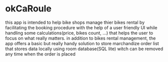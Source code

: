 # okCaRoule
this app is intended to help bike shops manage thier bikes rental by facilitating the booking procedure with the help of a user friendly UI while handling some calculations(price, bikes count, ...)
that helps the user to focus on what really matters.
in addition to bikes rental management, the app offers a basic but really handy solution to store marchandize order list that stores data locally using room database(SQL lite)
witch can be removed any time when the order is placed
